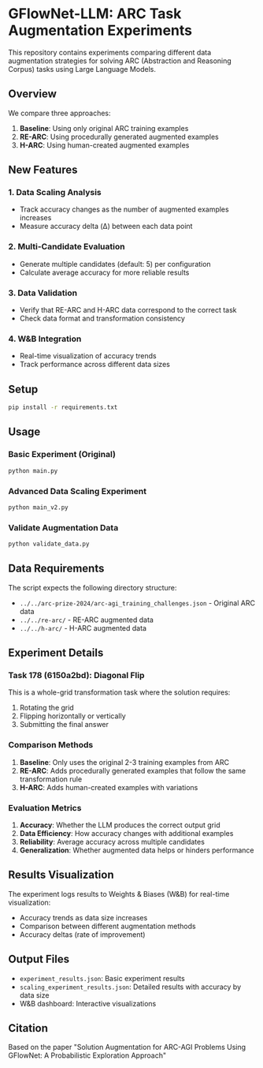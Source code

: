 # GFlowNet-LLM: ARC Task Augmentation Experiments

This repository contains experiments comparing different data augmentation strategies for solving ARC (Abstraction and Reasoning Corpus) tasks using Large Language Models.

## Overview

We compare three approaches:
1. **Baseline**: Using only original ARC training examples
2. **RE-ARC**: Using procedurally generated augmented examples
3. **H-ARC**: Using human-created augmented examples

## New Features

### 1. Data Scaling Analysis
- Track accuracy changes as the number of augmented examples increases
- Measure accuracy delta (Δ) between each data point

### 2. Multi-Candidate Evaluation
- Generate multiple candidates (default: 5) per configuration
- Calculate average accuracy for more reliable results

### 3. Data Validation
- Verify that RE-ARC and H-ARC data correspond to the correct task
- Check data format and transformation consistency

### 4. W&B Integration
- Real-time visualization of accuracy trends
- Track performance across different data sizes

## Setup

```bash
pip install -r requirements.txt
```

## Usage

### Basic Experiment (Original)
```bash
python main.py
```

### Advanced Data Scaling Experiment
```bash
python main_v2.py
```

### Validate Augmentation Data
```bash
python validate_data.py
```

## Data Requirements

The script expects the following directory structure:
- `../../arc-prize-2024/arc-agi_training_challenges.json` - Original ARC data
- `../../re-arc/` - RE-ARC augmented data
- `../../h-arc/` - H-ARC augmented data

## Experiment Details

### Task 178 (6150a2bd): Diagonal Flip
This is a whole-grid transformation task where the solution requires:
1. Rotating the grid
2. Flipping horizontally or vertically
3. Submitting the final answer

### Comparison Methods

1. **Baseline**: Only uses the original 2-3 training examples from ARC
2. **RE-ARC**: Adds procedurally generated examples that follow the same transformation rule
3. **H-ARC**: Adds human-created examples with variations

### Evaluation Metrics

1. **Accuracy**: Whether the LLM produces the correct output grid
2. **Data Efficiency**: How accuracy changes with additional examples
3. **Reliability**: Average accuracy across multiple candidates
4. **Generalization**: Whether augmented data helps or hinders performance

## Results Visualization

The experiment logs results to Weights & Biases (W&B) for real-time visualization:
- Accuracy trends as data size increases
- Comparison between different augmentation methods
- Accuracy deltas (rate of improvement)

## Output Files

- `experiment_results.json`: Basic experiment results
- `scaling_experiment_results.json`: Detailed results with accuracy by data size
- W&B dashboard: Interactive visualizations

## Citation

Based on the paper "Solution Augmentation for ARC-AGI Problems Using GFlowNet: A Probabilistic Exploration Approach"
